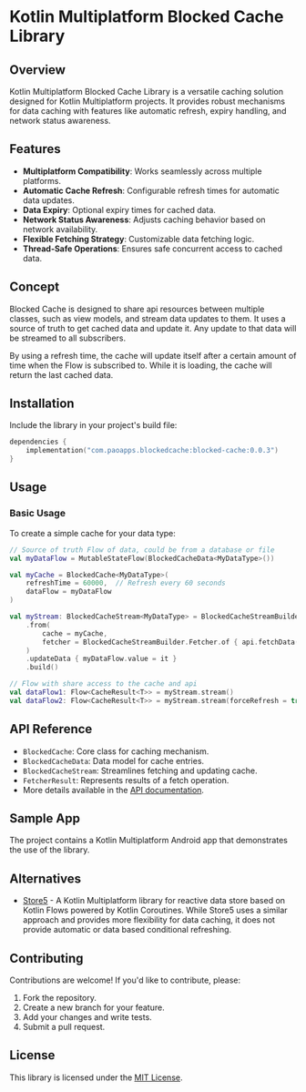 # Kotlin Multiplatform Blocked Cache Library

## Overview
Kotlin Multiplatform Blocked Cache Library is a versatile caching solution designed for Kotlin Multiplatform projects. It provides robust mechanisms for data caching with features like automatic refresh, expiry handling, and network status awareness.

## Features
- **Multiplatform Compatibility**: Works seamlessly across multiple platforms.
- **Automatic Cache Refresh**: Configurable refresh times for automatic data updates.
- **Data Expiry**: Optional expiry times for cached data.
- **Network Status Awareness**: Adjusts caching behavior based on network availability.
- **Flexible Fetching Strategy**: Customizable data fetching logic.
- **Thread-Safe Operations**: Ensures safe concurrent access to cached data.

## Concept

Blocked Cache is designed to share api resources between multiple classes, such as view models, 
and stream data updates to them. It uses a source of truth to get cached data and update it. Any
update to that data will be streamed to all subscribers.

By using a refresh time, the cache will update itself after a certain amount of time when the Flow 
is subscribed to. While it is loading, the cache will return the last cached data.

## Installation
Include the library in your project's build file:

```kotlin
dependencies {
    implementation("com.paoapps.blockedcache:blocked-cache:0.0.3")
}
```

## Usage
### Basic Usage
To create a simple cache for your data type:

```kotlin
// Source of truth Flow of data, could be from a database or file
val myDataFlow = MutableStateFlow(BlockedCacheData<MyDataType>())

val myCache = BlockedCache<MyDataType>(
    refreshTime = 60000,  // Refresh every 60 seconds
    dataFlow = myDataFlow 
)

val myStream: BlockedCacheStream<MyDataType> = BlockedCacheStreamBuilder
    .from(
        cache = myCache,
        fetcher = BlockedCacheStreamBuilder.Fetcher.of { api.fetchData() }
    )
    .updateData { myDataFlow.value = it }
    .build()

// Flow with share access to the cache and api
val dataFlow1: Flow<CacheResult<T>> = myStream.stream()
val dataFlow2: Flow<CacheResult<T>> = myStream.stream(forceRefresh = true)
```

## API Reference
- `BlockedCache`: Core class for caching mechanism.
- `BlockedCacheData`: Data model for cache entries.
- `BlockedCacheStream`: Streamlines fetching and updating cache.
- `FetcherResult`: Represents results of a fetch operation.
- More details available in the [API documentation](#).

## Sample App

The project contains a Kotlin Multiplatform Android app that demonstrates the use of the library.

## Alternatives


- [Store5](https://github.com/MobileNativeFoundation/Store) - A Kotlin Multiplatform library for 
reactive data store based on Kotlin Flows powered by Kotlin Coroutines. While Store5 uses a similar 
approach and provides more flexibility for data caching, it does not provide automatic or data based 
conditional refreshing.

## Contributing
Contributions are welcome! If you'd like to contribute, please:
1. Fork the repository.
2. Create a new branch for your feature.
3. Add your changes and write tests.
4. Submit a pull request.

## License
This library is licensed under the [MIT License](LICENSE).

